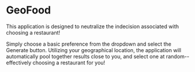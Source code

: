 # GeoFood

This application is designed to neutralize the indecision associated with choosing a restaurant!

Simply choose a basic preference from the dropdown and select the Generate button. Utilizing your geographical location, the application will automatically pool together results close to you, and select one at random--effectively choosing a restaurant for you!
